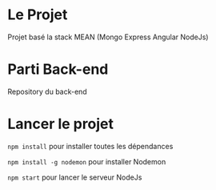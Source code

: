 # Le Projet
Projet basé la stack MEAN (Mongo Express Angular NodeJs)

# Parti Back-end 
Repository du back-end 

# Lancer le projet

```npm install``` pour installer toutes les dépendances 

```npm install -g nodemon``` pour installer Nodemon 

```npm start``` pour lancer le serveur NodeJs
